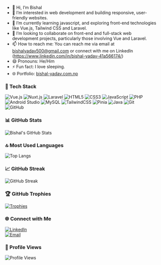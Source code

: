 - 👋 Hi, I’m Bishal
- 👀 I’m interested in web development and building responsive, user-friendly websites.
- 🌱 I’m currently learning javascript, and exploring front-end technologies like Vue.js, Tailwind CSS and Laravel.
- 💞️ I’m looking to collaborate on front-end and full-stack web development projects, particularly those involving Vue and Laravel.
- 📫 How to reach me: You can reach me via email at bishalyadav500@gmail.com or connect with me on LinkedIn (https://www.linkedin.com/in/bishal-yadav-41a566174/)
- 😄 Pronouns: He/Him
- ⚡ Fun fact: I love sleeping.
-  🌐 Portfolio: [bishal-yadav.com.np](https://bishal-yadav.com.np)

### 🔧 Tech Stack

![Vue.js](https://img.shields.io/badge/-Vue.js-4FC08D?logo=vue.js&logoColor=white)
![Nuxt.js](https://img.shields.io/badge/-Nuxt.js-00DC82?logo=nuxtdotjs&logoColor=white)
![Laravel](https://img.shields.io/badge/-Laravel-F55247?logo=laravel&logoColor=white)
![HTML5](https://img.shields.io/badge/-HTML5-E34F26?logo=html5&logoColor=white)
![CSS3](https://img.shields.io/badge/-CSS3-1572B6?logo=css3&logoColor=white)
![JavaScript](https://img.shields.io/badge/-JavaScript-F7DF1E?logo=javascript&logoColor=black)
![PHP](https://img.shields.io/badge/-PHP-777BB4?logo=php&logoColor=white)
![Android Studio](https://img.shields.io/badge/-Android%20Studio-3DDC84?logo=android-studio&logoColor=white)
![MySQL](https://img.shields.io/badge/-MySQL-4479A1?logo=mysql&logoColor=white)
![TailwindCSS](https://img.shields.io/badge/-TailwindCSS-38B2AC?logo=tailwind-css&logoColor=white)
![Pinia](https://img.shields.io/badge/-Pinia-FFD400?logo=pinia&logoColor=black)
![Java](https://img.shields.io/badge/-Java-007396?logo=java&logoColor=white)
![Git](https://img.shields.io/badge/-Git-F05032?logo=git&logoColor=white)  
![GitHub](https://img.shields.io/badge/-GitHub-181717?logo=github&logoColor=white)


### 📊 GitHub Stats
![Bishal's GitHub Stats](https://github-readme-stats.vercel.app/api?username=bishal-dot&show_icons=true&theme=tokyonight&cache_seconds=86400)

### 🔝 Most Used Languages
![Top Langs](https://github-readme-stats.vercel.app/api/top-langs/?username=bishal-dot&layout=compact&theme=tokyonight&cache_seconds=86400)

### 📈 GitHub Streak
![GitHub Streak](https://streak-stats.demolab.com?user=bishal-dot&theme=tokyonight)

### 🏆 GitHub Trophies
[![Trophies](https://github-profile-trophy.vercel.app/?username=bishal-dot&theme=tokyonight)](https://github.com/ryo-ma/github-profile-trophy)

### 🌐 Connect with Me

[![LinkedIn](https://img.shields.io/badge/-LinkedIn-0A66C2?logo=linkedin&logoColor=white)](https://www.linkedin.com/in/bishal-yadav-41a566174/)  
[![Email](https://img.shields.io/badge/-Email-EA4335?logo=gmail&logoColor=white)](mailto:bishalyadav500@gmail.com)

### 👀 Profile Views
![Profile Views](https://komarev.com/ghpvc/?username=bishal-dot&color=brightgreen)


<!---
bishal-dot/bishal-dot is a ✨ special ✨ repository because its `README.md` (this file) appears on your GitHub profile.
You can click the Preview link to take a look at your changes.
--->
